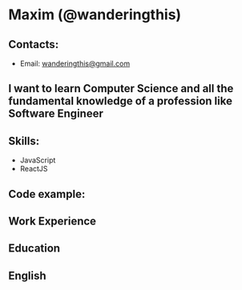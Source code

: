 # Maxim (@wanderingthis)
## Contacts:
* Email: wanderingthis@gmail.com
## I want to learn Computer Science and all the fundamental knowledge of a profession like Software Engineer
## Skills:
* JavaScript
* ReactJS
## Code example:
## Work Experience
## Education
## English
